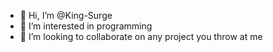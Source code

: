 - 👋 Hi, I’m @King-Surge
- 👀 I’m interested in programming
- 💞️ I’m looking to collaborate on any project you throw at me

<!---
King-Surge/King-Surge is a ✨ special ✨ repository because its `README.md` (this file) appears on your GitHub profile.
You can click the Preview link to take a look at your changes.
--->
